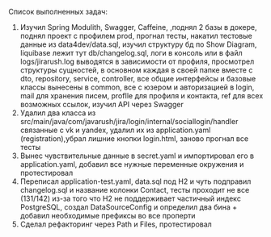 Список выполненных задач:

1) Изучил Spring Modulith, Swagger, Caffeine,
   ,поднял 2 базы в докере, поднял проект с профилем prod, прогнал тесты,
   накатил тестовые данные из data4dev/data.sql, изучил структуру бд по Show Diagram,
   liquibase лежит тут db/changelog.sql, логи в консоль или в файл logs/jirarush.log выводятся в зависимости от профиля,
   просмотрел структуры сущностей, в основном каждая в своей папке вместе с dto, repository, service, controller,
   все общие интерфейсы и базовые классы вынесены в common, все с юзером и авторизацией в login, mail для хранения
   писем,
   profIle для профиля и контакта, ref для всех возможных ссылок, изучил API через Swagger
2) Удалил два класса из src/main/java/com/javarush/jira/login/internal/sociallogin/handler связанные с vk и yandex,
   удалил их из application.yaml (registration),убрал лишние кнопки login.html, заново прогнал все тесты
3) Вынес чувствительные данные в secret.yaml и импортировал его в application.yaml, добавил все нужные переменные
   окружения и протестировал
4) Переписал application-test.yaml, data.sql под H2 и чуть подправил changelog.sql и название колонки Contact,
   тесты проходит не все (131/142) из-за того что H2 не поддерживает частичный индекс PostgreSQL,
   создал DataSourceConfig и определил два бина + добавил необходимые префиксы во все проперти
6) Сделал рефакторинг через Path и Files, протестировал 
